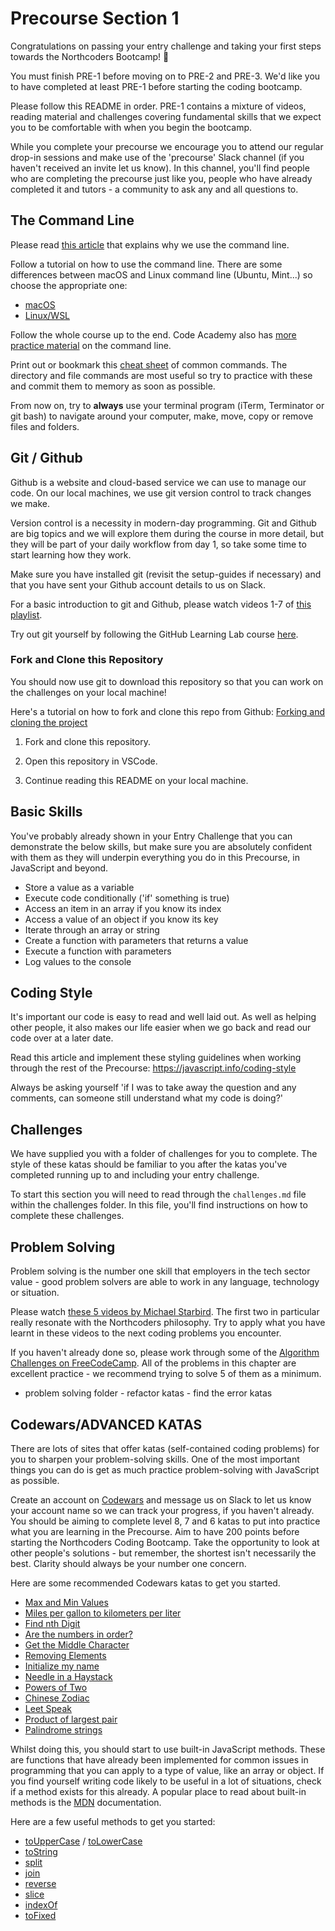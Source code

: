 # Precourse Section 1

Congratulations on passing your entry challenge and taking your first steps towards the Northcoders Bootcamp! 🎉

You must finish PRE-1 before moving on to PRE-2 and PRE-3. We'd like you to have completed at least PRE-1 before starting the coding bootcamp.

Please follow this README in order. PRE-1 contains a mixture of videos, reading material and challenges covering fundamental skills that we expect you to be comfortable with when you begin the bootcamp.

While you complete your precourse we encourage you to attend our regular drop-in sessions and make use of the 'precourse' Slack channel (if you haven't received an invite let us know). In this channel, you'll find people who are completing the precourse just like you, people who have already completed it and tutors - a community to ask any and all questions to.

## The Command Line

Please read [this article](http://learntocodewith.me/getting-started/topics/command-line/) that explains why we use the command line.

Follow a tutorial on how to use the command line. There are some differences between macOS and Linux command line (Ubuntu, Mint...) so choose the appropriate one:

- [macOS](https://openclassrooms.com/en/courses/4614926-learn-the-command-line-in-terminal?status=published)
- [Linux/WSL](https://tutorials.ubuntu.com/tutorial/command-line-for-beginners)

Follow the whole course up to the end. Code Academy also has [more practice material](https://codeacademy.com/learn/learn-the-command-line) on the command line.

Print out or bookmark this [cheat sheet](https://www.git-tower.com/blog/command-line-cheat-sheet/) of common commands. The directory and file commands are most useful so try to practice with these and commit them to memory as soon as possible.

From now on, try to **always** use your terminal program (iTerm, Terminator or git bash) to navigate around your computer, make, move, copy or remove files and folders.

## Git / Github

Github is a website and cloud-based service we can use to manage our code. On our local machines, we use git version control to track changes we make.

Version control is a necessity in modern-day programming. Git and Github are big topics and we will explore them during the course in more detail, but they will be part of your daily workflow from day 1, so take some time to start learning how they work.

Make sure you have installed git (revisit the setup-guides if necessary) and that you have sent your Github account details to us on Slack.

For a basic introduction to git and Github, please watch videos 1-7 of [this playlist](https://www.youtube.com/playlist?list=PLRqwX-V7Uu6ZF9C0YMKuns9sLDzK6zoiV).

Try out git yourself by following the GitHub Learning Lab course [here](https://lab.github.com/githubtraining/introduction-to-github).

### Fork and Clone this Repository

You should now use git to download this repository so that you can work on the challenges on your local machine!

Here's a tutorial on how to fork and clone this repo from Github: [Forking and cloning the project](https://youtu.be/QxvgzQFmOJE)

1. Fork and clone this repository.

2. Open this repository in VSCode.

3. Continue reading this README on your local machine.

## Basic Skills

You've probably already shown in your Entry Challenge that you can demonstrate the below skills, but make sure you are absolutely confident with them as they will underpin everything you do in this Precourse, in JavaScript and beyond.

- Store a value as a variable
- Execute code conditionally ('if' something is true)
- Access an item in an array if you know its index
- Access a value of an object if you know its key
- Iterate through an array or string
- Create a function with parameters that returns a value
- Execute a function with parameters
- Log values to the console

## Coding Style

It's important our code is easy to read and well laid out. As well as helping other people, it also makes our life easier when we go back and read our code over at a later date.

Read this article and implement these styling guidelines when working through the rest of the Precourse:
https://javascript.info/coding-style

Always be asking yourself 'if I was to take away the question and any comments, can someone still understand what my code is doing?'

## Challenges

We have supplied you with a folder of challenges for you to complete. The style of these katas should be familiar to you after the katas you've completed running up to and including your entry challenge.

To start this section you will need to read through the `challenges.md` file within the challenges folder. In this file, you'll find instructions on how to complete these challenges.

## Problem Solving

Problem solving is the number one skill that employers in the tech sector value - good problem solvers are able to work in any language, technology or situation.

Please watch [these 5 videos by Michael Starbird](https://www.youtube.com/playlist?list=PLEo7ej2RhHszJy_77UXC8GJpb8LtW-dJT). The first two in particular really resonate with the Northcoders philosophy. Try to apply what you have learnt in these videos to the next coding problems you encounter.

If you haven't already done so, please work through some of the [Algorithm Challenges on FreeCodeCamp](https://learn.freecodecamp.org/javascript-algorithms-and-data-structures/basic-algorithm-scripting). All of the problems in this chapter are excellent practice - we recommend trying to solve 5 of them as a minimum.

- problem solving folder 
      - refactor katas
      - find the error katas

## Codewars/ADVANCED KATAS

There are lots of sites that offer katas (self-contained coding problems) for you to sharpen your problem-solving skills. One of the most important things you can do is get as much practice problem-solving with JavaScript as possible.

Create an account on [Codewars](http://www.codewars.com/r/LwRQbA) and message us on Slack to let us know your account name so we can track your progress, if you haven't already. You should be aiming to complete level 8, 7 and 6 katas to put into practice what you are learning in the Precourse. Aim to have 200 points before starting the Northcoders Coding Bootcamp. Take the opportunity to look at other people's solutions - but remember, the shortest isn't necessarily the best. Clarity should always be your number one concern.

Here are some recommended Codewars katas to get you started.

- [Max and Min Values](http://www.codewars.com/kata/find-maximum-and-minimum-values-of-a-list)
- [Miles per gallon to kilometers per liter](http://www.codewars.com/kata/miles-per-gallon-to-kilometers-per-liter)
- [Find nth Digit](http://www.codewars.com/kata/find-the-nth-digit-of-a-number)
- [Are the numbers in order?](http://www.codewars.com/kata/are-the-numbers-in-order)
- [Get the Middle Character](http://www.codewars.com/kata/get-the-middle-character)
- [Removing Elements](http://www.codewars.com/kata/removing-elements)
- [Initialize my name](http://www.codewars.com/kata/initialize-my-name)
- [Needle in a Haystack](http://www.codewars.com/kata/a-needle-in-the-haystack)
- [Powers of Two](http://www.codewars.com/kata/powers-of-2)
- [Chinese Zodiac](http://www.codewars.com/kata/chinese-zodiac)
- [Leet Speak](http://www.codewars.com/kata/toleetspeak)
- [Product of largest pair](http://www.codewars.com/kata/product-of-largest-pair)
- [Palindrome strings](http://www.codewars.com/kata/palindrome-strings)

Whilst doing this, you should start to use built-in JavaScript methods. These are functions that have already been implemented for common issues in programming that you can apply to a type of value, like an array or object. If you find yourself writing code likely to be useful in a lot of situations, check if a method exists for this already. A popular place to read about built-in methods is the [MDN](https://developer.mozilla.org/en-US/) documentation.

Here are a few useful methods to get you started:

- [toUpperCase](https://developer.mozilla.org/en-US/docs/Web/JavaScript/Reference/Global_Objects/String/toUpperCase) / [toLowerCase](https://developer.mozilla.org/en-US/docs/Web/JavaScript/Reference/Global_Objects/String/toLowerCase)
- [toString](https://developer.mozilla.org/en/docs/Web/JavaScript/Reference/Global_Objects/Object/toString)
- [split](https://developer.mozilla.org/en/docs/Web/JavaScript/Reference/Global_Objects/String/split)
- [join](https://developer.mozilla.org/en/docs/Web/JavaScript/Reference/Global_Objects/Array/join)
- [reverse](https://developer.mozilla.org/en/docs/Web/JavaScript/Reference/Global_Objects/Array/reverse)
- [slice](https://developer.mozilla.org/en-US/docs/Web/JavaScript/Reference/Global_Objects/Array/slice)
- [indexOf](https://developer.mozilla.org/en/docs/Web/JavaScript/Reference/Global_Objects/Array/indexOf)
- [toFixed](https://developer.mozilla.org/en-US/docs/Web/JavaScript/Reference/Global_Objects/Number/toFixed)
